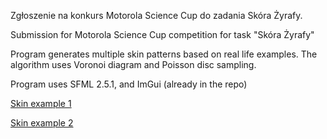 Zgłoszenie na konkurs Motorola Science Cup do zadania Skóra Żyrafy.

Submission for Motorola Science Cup competition for task "Skóra Żyrafy"

Program generates multiple skin patterns based on real life examples. The algorithm uses Voronoi diagram and Poisson disc sampling.

Program uses SFML 2.5.1, and ImGui (already in the repo)

[Skin example 1](Docs/Skin1.png)

[Skin example 2](Docs/Skin2.png)


